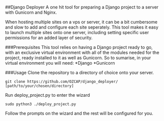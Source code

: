 ##Django Deployer
A one hit tool for preparing a Django project to a server with Gunicorn and Nginx.

When hosting multiple sites on a vps or server, it can be a bit cumbersome and slow to add and configure each site seperately.
This tool makes it easy to launch multiple sites onto one server, including setting specific user permissions for an added layer of security.

###Prerequisites
This tool relies on having a Django project ready to go, with an exclusive virtual environment with all of the modules needed for the project, ready installed to it as well as Gunicorn. So to sumarise, in your virtual environment you will need:
*Django
*Gunicorn

###Usage
Clone the repository to a directory of choice onto your server.
```
git clone https://github.com/OZCAP/django_deployer/ [path/to/your/chosen/directory]
```

Run deploy_project.py to enter the wizard
```
sudo python3 ./deploy_project.py
```

Follow the prompts on the wizard and the rest will be configured for you.
